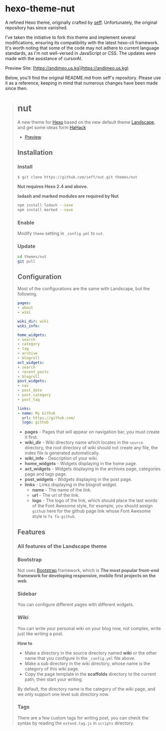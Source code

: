 # hexo-theme-nut

A refined Hexo theme, originally crafted by [seff](https://github.com/seff). Unfortunately, the original repository has since vanished.

I've taken the initiative to fork this theme and implement several modifications, ensuring its compatibility with the latest hexo-cli framework. It's worth noting that some of the code may not adhere to current language standards, as I'm not well-versed in JavaScript or CSS. The updates were made with the assistance of cursorAI.

Preview Site: [https://andimeo.us.kg](https://andimeo.us.kg)

Below, you'll find the original README.md from seff's repository. Please use it as a reference, keeping in mind that numerous changes have been made since then.

> # nut
> A new theme for [Hexo](http://zespia.tw/hexo/) based on the new default theme [Landscape](https://github.com/hexojs/hexo-theme-landscape), and get some ideas form [HaHack](http://www.hahack.com/)
> 
> - [Preview](http://nutinn.com/)
> 
> ## Installation
> 
> ### Install
> 
> ``` bash
> $ git clone https://github.com/seff/nut.git themes/nut
> ```
> 
> **Nut requires Hexo 2.4 and above.**
> 
> **lodash and marked modules are required by Nut**
> ``` sh
> npm install lodash --save
> npm install marked --save
> ```
> 
> ### Enable
> 
> Modify `theme` setting in `_config.yml` to `nut`.
> 
> ### Update
> 
> ``` bash
> cd themes/nut
> git pull
> ```
> 
> ## Configuration
> Most of the configurations are the same with Landscape, but the following.
> 
> ``` yml
> pages:
> - about
> - wiki
> 
> wiki_dir: wiki
> wiki_info:
> 
> home_widgets:
> - search
> - category
> - tag
> - archive
> - blogroll
> act_widgets:
> - search
> - recent_posts
> - blogroll
> post_widgets:
> - nav
> - post_date
> - post_category
> - post_tag
> 
> links:
> - name: My Github
>   url: https://github.com/
>   logo: github
> ```
> 
> - **pages** - Pages that will appear on navigation bar, you must create it first.
> - **wiki_dir** - Wiki directory name which locates in the `source` directory, the root directory of wiki should not create any file, the index file is generated automatically.
> - **wiki_info** - Description of your wiki.
> - **home_widgets** - Widgets displaying in the home page.
> - **act_widgets** - Widgets displaying in the archives page, categories page and tags page.
> - **post_widgets** - Widgets displaying in the post page.
> - **links** - Links displaying in the blogroll widget.
> 	- **name** - The name of the link.
> 	- **url** - The url of the link.
> 	- **logo** - The logo of the link,  which should place the last words of the Font Awesome style, for example, you should assign `github` here for the github page link whose Font Awesome style is `fa fa-github`.
> 
> ## Features
> 
> ### All features of the Landscape theme
> 
> ### Bootstrap
> 
> Nut uses [Bootstrap](http://getbootstrap.com/) framework, which is **The most popular front-end framework for developing responsive, mobile first projects on the web**.
> 
> ### Sidebar
> 
> You can configure different pages with different widgets.
> 
> ### Wiki
> You can write your personal wiki on your blog now, not complex, write just like writing a post.
> 
> **How to**
> 
> - Make a directory in the source directory named **wiki** or the other name that you configure in the `_config.yml` file above.
> - Make a sub directory in the wiki directory, whose name is the category of this wiki page.
> - Copy the page template in the **scaffolds** directory to the current path, then start your writing.
> 
> By default, the directory name is the category of the wiki page, and we only support one level sub directory now.
> 
> ### Tags
> There are a few custom tags for writing post, you can check the syntax by reading the `extend.tag.js` in `scripts` directory.
